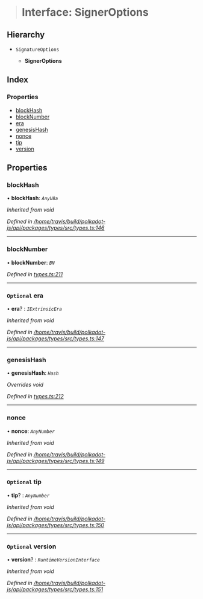 > # Interface: SignerOptions

## Hierarchy

* `SignatureOptions`

  * **SignerOptions**

## Index

### Properties

* [blockHash](_types_.signeroptions.md#blockhash)
* [blockNumber](_types_.signeroptions.md#blocknumber)
* [era](_types_.signeroptions.md#optional-era)
* [genesisHash](_types_.signeroptions.md#genesishash)
* [nonce](_types_.signeroptions.md#nonce)
* [tip](_types_.signeroptions.md#optional-tip)
* [version](_types_.signeroptions.md#optional-version)

## Properties

###  blockHash

• **blockHash**: *`AnyU8a`*

*Inherited from void*

*Defined in [/home/travis/build/polkadot-js/api/packages/types/src/types.ts:146](https://github.com/polkadot-js/api/blob/fbd6bf1/packages/types/src/types.ts#L146)*

___

###  blockNumber

• **blockNumber**: *`BN`*

*Defined in [types.ts:211](https://github.com/polkadot-js/api/blob/fbd6bf1/packages/api/src/types.ts#L211)*

___

### `Optional` era

• **era**? : *`IExtrinsicEra`*

*Inherited from void*

*Defined in [/home/travis/build/polkadot-js/api/packages/types/src/types.ts:147](https://github.com/polkadot-js/api/blob/fbd6bf1/packages/types/src/types.ts#L147)*

___

###  genesisHash

• **genesisHash**: *`Hash`*

*Overrides void*

*Defined in [types.ts:212](https://github.com/polkadot-js/api/blob/fbd6bf1/packages/api/src/types.ts#L212)*

___

###  nonce

• **nonce**: *`AnyNumber`*

*Inherited from void*

*Defined in [/home/travis/build/polkadot-js/api/packages/types/src/types.ts:149](https://github.com/polkadot-js/api/blob/fbd6bf1/packages/types/src/types.ts#L149)*

___

### `Optional` tip

• **tip**? : *`AnyNumber`*

*Inherited from void*

*Defined in [/home/travis/build/polkadot-js/api/packages/types/src/types.ts:150](https://github.com/polkadot-js/api/blob/fbd6bf1/packages/types/src/types.ts#L150)*

___

### `Optional` version

• **version**? : *`RuntimeVersionInterface`*

*Inherited from void*

*Defined in [/home/travis/build/polkadot-js/api/packages/types/src/types.ts:151](https://github.com/polkadot-js/api/blob/fbd6bf1/packages/types/src/types.ts#L151)*